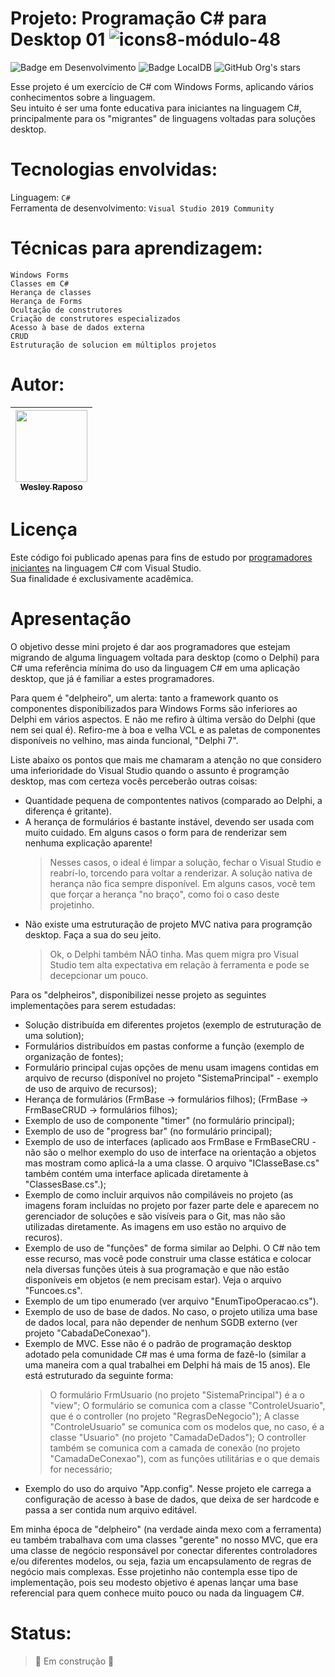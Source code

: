 # Projeto: Programação C# para Desktop 01 ![icons8-módulo-48](https://user-images.githubusercontent.com/50245831/215336291-89542dc0-41b4-4d9b-b4e4-5e250c7e3092.png)

![Badge em Desenvolvimento](https://img.shields.io/badge/Visual%20Studio-Microsoft-blue)
![Badge LocalDB](https://img.shields.io/badge/Database-LocalDB-orange)
![GitHub Org's stars](https://img.shields.io/github/stars/wesleyRaposo?style=social)

Esse projeto é um exercício de C# com Windows Forms, aplicando vários conhecimentos sobre a linguagem.  
Seu intuito é ser uma fonte educativa para iniciantes na linguagem C#, principalmente para os "migrantes" de linguagens voltadas para soluções desktop.

# Tecnologias envolvidas:

Linguagem: ```C#```  
Ferramenta de desenvolvimento: ```Visual Studio 2019 Community```  

# Técnicas para aprendizagem:

```Windows Forms```  
```Classes em C#```  
```Herança de classes```  
```Herança de Forms```  
```Ocultação de construtores```  
```Criação de construtores especializados```  
```Acesso à base de dados externa```  
```CRUD```  
```Estruturação de solucion em múltiplos projetos```  


# Autor:

| [<img src="https://avatars.githubusercontent.com/u/50245831?v=4" width=115><br><sub>Wesley Raposo</sub>](https://github.com/wesleyRaposo) 
| :---: |


# Licença

Este código foi publicado apenas para fins de estudo por <u>programadores iniciantes</u> na linguagem C# com Visual Studio.  
Sua finalidade é exclusivamente acadêmica.  


# Apresentação

O objetivo desse mini projeto é dar aos programadores que estejam migrando de alguma linguagem voltada para desktop (como o Delphi) para C# uma referência mínima do uso da linguagem C# em uma aplicação desktop, que já é familiar a estes programadores.

Para quem é "delpheiro", um alerta: tanto a framework quanto os componentes disponibilizados para Windows Forms são inferiores ao Delphi em vários aspectos.
E não me refiro à última versão do Delphi (que nem sei qual é). Refiro-me à boa e velha VCL e as paletas de componentes disponíveis no velhino, mas ainda funcional, "Delphi 7".

Liste abaixo os pontos que mais me chamaram a atenção no que considero uma inferioridade do Visual Studio quando o assunto é programção desktop, mas com certeza vocês perceberão outras coisas:
- Quantidade pequena de compontentes nativos (comparado ao Delphi, a diferença é gritante).
- A herança de formulários é bastante instável, devendo ser usada com muito cuidado. Em alguns casos o form para de renderizar sem nenhuma explicação aparente!
  > Nesses casos, o ideal é limpar a solução, fechar o Visual Studio e reabrí-lo, torcendo para voltar a renderizar.
  > A solução nativa de herança não fica sempre disponível. Em alguns casos, você tem que forçar a herança "no braço", como foi o caso deste projetinho.
- Não existe uma estruturação de projeto MVC nativa para programção desktop. Faça a sua do seu jeito.
  > Ok, o Delphi também NÃO tinha. Mas quem migra pro Visual Studio tem alta expectativa em relação à ferramenta e pode se decepcionar um pouco.  
 
Para os "delpheiros", disponibilizei nesse projeto as seguintes implementações para serem estudadas:
- Solução distribuída em diferentes projetos (exemplo de estruturação de uma solution);
- Formulários distribuídos em pastas conforme a função (exemplo de organização de fontes);
- Formulário principal cujas opções de menu usam imagens contidas em arquivo de recurso (disponível no projeto "SistemaPrincipal" - exemplo de uso de arquivo de recursos);
- Herança de formulários (FrmBase -> formulários filhos);
                         (FrmBase -> FrmBaseCRUD -> formulários filhos);
- Exemplo de uso de componente "timer" (no formulário principal);
- Exemplo de uso de "progress bar" (no formulário principal);
- Exemplo de uso de interfaces (aplicado aos FrmBase e FrmBaseCRU - não são o melhor exemplo do uso de interface na orientação a objetos mas mostram como aplicá-la a uma classe. O arquivo "IClasseBase.cs" também contém uma interface aplicada diretamente à "ClassesBase.cs".);
- Exemplo de como incluir arquivos não compiláveis no projeto (as imagens foram incluídas no projeto por fazer parte dele e aparecem no gerenciador de soluções e são visíveis para o Git, mas não são utilizadas diretamente. As imagens em uso estão no arquivo de recuros).
- Exemplo de uso de "funções" de forma similar ao Delphi. O C# não tem esse recurso, mas você pode construir uma classe estática e colocar nela diversas funções úteis à sua programação e que não estão disponíveis em objetos (e nem precisam estar). Veja o arquivo "Funcoes.cs".
- Exemplo de um tipo enumerado (ver arquivo "EnumTipoOperacao.cs").
- Exemplo de uso de base de dados. No caso, o projeto utiliza uma base de dados local, para não depender de nenhum SGDB externo (ver projeto "CabadaDeConexao").
- Exemplo de MVC. Esse não é o padrão de programação desktop adotado pela comunidade C# mas é uma forma de fazê-lo (similar a uma maneira com a qual trabalhei em Delphi há mais de 15 anos).
  Ele está estruturado da seguinte forma:
  > O formulário FrmUsuario (no projeto "SistemaPrincipal") é a o "view";
  > O formulário se comunica com a classe "ControleUsuario", que é o controller (no projeto "RegrasDeNegocio");
  > A classe "ControleUsuario" se comunica com os modelos que, no caso, é a classe "Usuario" (no projeto "CamadaDeDados");
    O controller também se comunica com a camada de conexão (no projeto "CamadaDeConexao"), com as funções utilitárias e o que demais for necessário;
- Exemplo do uso do arquivo "App.config". Nesse projeto ele carrega a configuração de acesso à base de dados, que deixa de ser hardcode e passa a ser contida num arquivo editável.  

Em minha época de "delpheiro" (na verdade ainda mexo com a ferramenta) eu também trabalhava com uma classes "gerente" no nosso MVC, que era uma classe de negócio responsável por conectar diferentes controladores e/ou diferentes modelos, ou seja, fazia um encapsulamento de regras de negócio mais complexas. Esse projetinho não contempla esse tipo de implementação, pois seu modesto objetivo é apenas lançar uma base referencial para quem conhece muito pouco ou nada da linguagem C#.

# Status:

> :construction: Em construção :construction:
